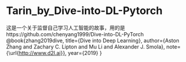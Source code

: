 # Tarin_by_Dive-into-DL-Pytorch
这是一个关于监督自己学习人工智能的故事，用的是https://github.com/chenyang1999/Dive-into-DL-PyTorch
@book{zhang2019dive,
    title={Dive into Deep Learning},
    author={Aston Zhang and Zachary C. Lipton and Mu Li and Alexander J. Smola},
    note={\url{http://www.d2l.ai}},
    year={2019}
}
